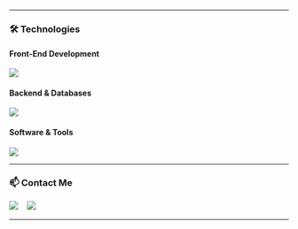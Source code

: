 
---

### 🛠️ Technologies

<h4>Front-End Development</h4>
<p>
  <a href="https://skillicons.dev">
    <img src="https://skillicons.dev/icons?i=js,html,css,tailwind" />
  </a>
</p>

<h4>Backend & Databases</h4>
<p>
  <a href="https://skillicons.dev">
    <img src="https://skillicons.dev/icons?i=mysql" />
  </a>
</p>

<h4>Software & Tools</h4>
<p>
  <a href="https://skillicons.dev">
    <img src="https://skillicons.dev/icons?i=github,postman,npm" />
  </a>
</p>

---

### 📫 Contact Me

<p>
  <a href="mailto:[namercado28@gmail.com]"><img src="https://skillicons.dev/icons?i=gmail" /></a>
  &nbsp;&nbsp;
  <a href="[https://discord.com/users/1052758482744508457]"><img src="https://skillicons.dev/icons?i=discord" /></a>
</p>

---
